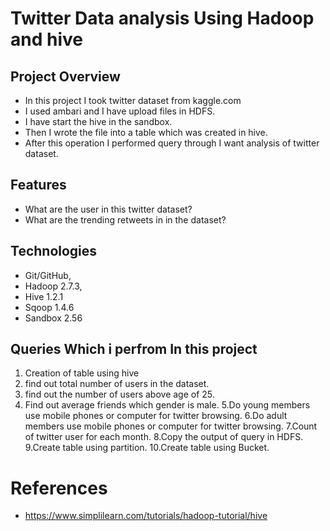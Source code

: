 
# Twitter Data analysis Using Hadoop and hive

## Project Overview

* In this project I took twitter dataset from kaggle.com
* I used ambari and I have upload files in HDFS.
* I have start the hive in the sandbox.
* Then I wrote the file into a table which was created in hive.
* After this operation I performed query through I want analysis of twitter dataset.

## Features
* What are the user in this twitter dataset?
* What are the trending retweets in in the dataset?


##  Technologies 
* Git/GitHub,
* Hadoop 2.7.3,
* Hive 1.2.1
* Sqoop 1.4.6
* Sandbox 2.56



## Queries Which i perfrom In this project

1. Creation of table using hive
2. find out total number of users in the dataset.
3. find out the number of users above age of 25.
4. Find out average friends which gender is male.
5.Do young members use mobile phones or computer for twitter browsing.
6.Do adult members use mobile phones or computer for twitter browsing.
7.Count of twitter user for each month.
8.Copy the output of query  in HDFS.
9.Create table using partition.
10.Create table using Bucket.



# References
- https://www.simplilearn.com/tutorials/hadoop-tutorial/hive
